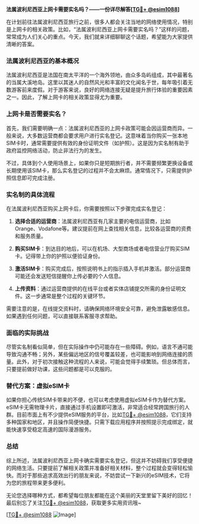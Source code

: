 **法属波利尼西亚上网卡需要实名吗？——一份详尽解答[[TG💪+ @esim1088](https://t.me/s/esim1088)]**

在计划前往法属波利尼西亚旅行之前，很多人都会关注当地的网络使用情况，特别是上网卡的相关政策。比如，“法属波利尼西亚上网卡需要实名吗？”这样的问题，常常成为人们关心的重点。今天，我们就来详细聊聊这个话题，希望能为大家提供清晰的答案。

### 法属波利尼西亚的基本概况

法属波利尼西亚是法国在南太平洋的一个海外领地，由众多岛屿组成，其中最著名的当属大溪地岛。这里以其迷人的自然风光和丰富的文化闻名于世，每年吸引着无数游客前来度假。对于游客来说，良好的网络连接无疑是提升旅行体验的重要因素之一。因此，了解上网卡的相关政策显得尤为重要。

### 上网卡是否需要实名？

首先，我们需要明确一点：法属波利尼西亚的上网卡政策可能会因运营商而异。一般来说，大多数运营商都会要求用户进行实名登记。这意味着当你购买一张本地SIM卡时，通常需要提供有效的身份证明文件（如护照）。这是因为实名制有助于政府监控网络活动，防止非法行为的发生。

不过，具体到个人使用场景上，如果你只是短期旅行者，并不需要频繁更换设备或长期使用该SIM卡，那么实名登记的过程并不会太麻烦。通常情况下，只需提供护照信息即可完成注册。

### 实名制的具体流程

在法属波利尼西亚购买上网卡后，你需要按照以下步骤完成实名登记：

1. **选择合适的运营商**：法属波利尼西亚有几家主要的电信运营商，比如Orange、Vodafone等。建议提前在网上查找相关信息，比较各运营商的资费和服务质量。
   
2. **购买SIM卡**：到达目的地后，可以在机场、大型商场或者电信营业厅购买SIM卡。记得带上你的护照以便验证身份。

3. **激活SIM卡**：购买完成后，按照说明书上的指示插入手机并激活。部分运营商可能还会发送短信提醒你上传必要的个人信息。

4. **上传资料**：通过运营商提供的在线平台或者实体店铺提交所需的身份证明文件。这一步通常是整个过程的关键环节。

需要注意的是，在线提交资料时，请确保网络环境安全可靠，避免泄露敏感信息。如果遇到任何问题，可以直接联系客服寻求帮助。

### 面临的实际挑战

尽管实名制看似简单，但在实际操作中仍可能存在一些障碍。例如，语言不通可能导致沟通不畅；另外，某些偏远地区的信号覆盖较差，也可能影响到网络连接的质量。此外，对于初次接触这种流程的人来说，可能会觉得手续繁琐。但总体而言，只要提前做好功课，这些问题都是可以克服的。

### 替代方案：虚拟eSIM卡

如果你担心传统SIM卡带来的不便，也可以考虑使用虚拟eSIM卡作为替代方案。eSIM卡无需物理卡片，直接通过手机设置即可激活，非常适合经常跨国旅行的人群。目前市面上有不少提供eSIM服务的平台，比如[TG💪+ @esim1088](https://t.me/s/esim1088)，它们支持多种国家和地区，并且操作简便快捷。只需下载应用程序并按照提示完成绑定，就能快速享受稳定高速的国际漫游服务。

### 总结

综上所述，法属波利尼西亚上网卡确实需要实名登记，但这并不妨碍我们享受便捷的网络生活。只要提前了解相关政策并准备好相关材料，整个过程就会变得轻松愉快。而对于那些追求高效出行的朋友来说，不妨尝试一下新兴的eSIM技术，它将为您的旅程带来更多便利。

无论您选择哪种方式，都希望每位朋友都能在这个美丽的天堂里留下美好的回忆！最后别忘了关注[TG💪+ @esim1088](https://t.me/s/esim1088)，获取更多实用资讯哦~

[[TG💪+ @esim1088](https://t.me/s/esim1088) ![Image](https://i.postimg.cc/4NQfJmqS/Snipaste-2025-05-13-00-14-12.png)]